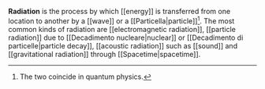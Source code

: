 **Radiation** is the process by which [[energy]] is transferred from one location to another by a [[wave]] or a [[Particella|particle]][^1]. The most common kinds of radiation are [[electromagnetic radiation]], [[particle radiation]] due to [[Decadimento nucleare|nuclear]] or [[Decadimento di particelle|particle decay]], [[acoustic radiation]] such as [[sound]] and [[gravitational radiation]] through [[Spacetime|spacetime]].

[^1]: The two coincide in quantum physics.
